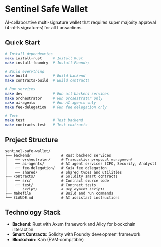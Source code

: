 # Sentinel Safe Wallet

AI-collaborative multi-signature wallet that requires super majority approval (4-of-5 signatures) for all transactions.

## Quick Start

```bash
# Install dependencies
make install-rust     # Install Rust
make install-foundry  # Install Foundry

# Build everything
make build            # Build backend
make contracts-build  # Build contracts

# Run services
make dev              # Run all backend services
make orchestrator     # Run orchestrator only
make ai-agents        # Run AI agents only
make fee-delegation   # Run fee delegation only

# Test
make test             # Test backend
make contracts-test   # Test contracts
```

## Project Structure

```
sentinel-safe-wallet/
├── backend/              # Rust backend services
│   ├── orchestrator/     # Transaction proposal management
│   ├── ai-agents/        # AI agent services (CFO, Security, Analyst)
│   ├── fee-delegation/   # Kaia fee delegation
│   └── shared/           # Shared types and utilities
├── contracts/            # Solidity smart contracts
│   ├── src/              # Contract source code
│   ├── test/             # Contract tests
│   └── script/           # Deployment scripts
├── Makefile              # Build and run commands
└── CLAUDE.md             # AI assistant instructions
```

## Technology Stack

- **Backend**: Rust with Axum framework and Alloy for blockchain interaction
- **Smart Contracts**: Solidity with Foundry development framework
- **Blockchain**: Kaia (EVM-compatible)
